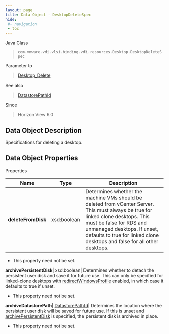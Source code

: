 ```yaml
---
layout: page
title: Data Object - DesktopDeleteSpec
hide:
 #- navigation
 - toc
---
```






Java Class  
> `com.vmware.vdi.vlsi.binding.vdi.resources.Desktop.DesktopDeleteSpec`

Parameter to  
> [Desktop_Delete](vdi.resources.Desktop.md#delete)

See also  
> [DatastorePathId](vdi.entity.DatastorePathId.md)

Since  
> Horizon View 6.0


## Data Object Description 

Specifications for deleting a desktop. 

## Data Object Properties

Properties

Name |  Type |  Description   
---|---|---  
**deleteFromDisk**|  xsd:boolean|  Determines whether the machine VMs should be deleted from vCenter Server. This must always be true for linked clone desktops. This must be false for RDS and unmanaged desktops. If unset, defaults to true for linked clone desktops and false for all other desktops.   


* This property need not be set.

  
**archivePersistentDisk**|  xsd:boolean|  Determines whether to detach the persistent user disk and save it for future use. This can only be specified for linked-clone desktops with [redirectWindowsProfile](vdi.resources.Desktop.PersistentDiskSettings.md#redirectWindowsProfile) enabled, in which case it defaults to true if unset.   


* This property need not be set.

  
**archiveDatastorePath**| [DatastorePathId](vdi.entity.DatastorePathId.md)|  Determines the location where the persistent user disk will be saved for future use. If this is unset and [archivePersistentDisk](vdi.resources.Desktop.DesktopDeleteSpec.md#archivePersistentDisk) is specified, the persistent disk is archived in place.   


* This property need not be set.

  
  
  
  
  
  

